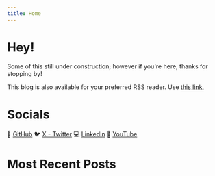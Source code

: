 ```yaml
---
title: Home
---
```

# Hey!

Some of this still under construction; however if you're here, thanks for stopping by!

This blog is also available for your preferred RSS reader. Use
[this link.](https://theaustinjohnson.com/index.xml)

# Socials

💾 [GitHub](https://github.com/eccentricnode/) 🐦 [X - Twitter](https://x.com/eccentric_node)  💻 [LinkedIn](https://www.linkedin.com/in/austin-b-johnson)  🎥 [YouTube](https://www.youtube.com/@eccentric_node)


# Most Recent Posts



